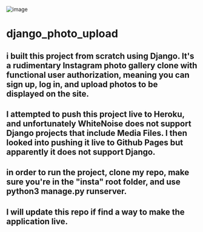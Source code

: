 ![image](/Users/gideonscrawley/code/insta/insta.png)

# django_photo_upload

## i built this project from scratch using Django.  It's a rudimentary Instagram photo gallery clone with functional user authorization, meaning you can sign up, log in, and upload photos to be displayed on the site. 

## I attempted to push this project live to Heroku, and unfortunately WhiteNoise does not support Django projects that include Media Files. I then looked into pushing it live to Github Pages but apparently it does not support Django. 

## in order to run the project, clone my repo, make sure you're in the "insta" root folder, and use python3 manage.py runserver.

## I will update this repo if find a way to make the application live.




